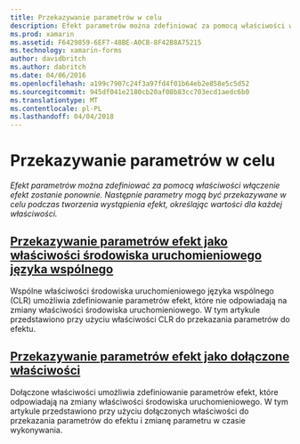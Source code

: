 ```yaml
---
title: Przekazywanie parametrów w celu
description: Efekt parametrów można zdefiniować za pomocą właściwości włączenie efekt zostanie ponownie. Następnie parametry mogą być przekazywane w celu podczas tworzenia wystąpienia efekt, określając wartości dla każdej właściwości.
ms.prod: xamarin
ms.assetid: F6429859-6EF7-48BE-A0CB-8F42B8A75215
ms.technology: xamarin-forms
author: davidbritch
ms.author: dabritch
ms.date: 04/06/2016
ms.openlocfilehash: a199c7907c24f3a97fd4f01b64eb2e858e5c5d52
ms.sourcegitcommit: 945df041e2180cb20af08b83cc703ecd1aedc6b0
ms.translationtype: MT
ms.contentlocale: pl-PL
ms.lasthandoff: 04/04/2018
---
```

# <a name="passing-parameters-to-an-effect"></a>Przekazywanie parametrów w celu

_Efekt parametrów można zdefiniować za pomocą właściwości włączenie efekt zostanie ponownie. Następnie parametry mogą być przekazywane w celu podczas tworzenia wystąpienia efekt, określając wartości dla każdej właściwości._

## <a name="passing-effect-parameters-as-common-language-runtime-propertiesclr-propertiesmd"></a>[Przekazywanie parametrów efekt jako właściwości środowiska uruchomieniowego języka wspólnego](clr-properties.md)

Wspólne właściwości środowiska uruchomieniowego języka wspólnego (CLR) umożliwia zdefiniowanie parametrów efekt, które nie odpowiadają na zmiany właściwości środowiska uruchomieniowego. W tym artykule przedstawiono przy użyciu właściwości CLR do przekazania parametrów do efektu.

## <a name="passing-effect-parameters-as-attached-propertiesattached-propertiesmd"></a>[Przekazywanie parametrów efekt jako dołączone właściwości](attached-properties.md)

Dołączone właściwości umożliwia zdefiniowanie parametrów efekt, które odpowiadają na zmiany właściwości środowiska uruchomieniowego. W tym artykule przedstawiono przy użyciu dołączonych właściwości do przekazania parametrów do efektu i zmianę parametru w czasie wykonywania.

